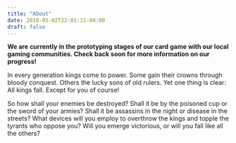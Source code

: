 ```yaml
---
title: "About"
date: 2018-05-02T22:01:11-04:00
draft: false
---
```


**We are currently in the prototyping stages of our card game with our local gaming communities. Check back soon for more information on our progress!** 

In every generation kings come to power. Some gain their crowns through bloody conquest. Others the lucky sons of old rulers. Yet one thing is clear: All kings fall. Except for you of course! 

So how shall your enemies be destroyed? Shall it be by the poisoned cup or  the sword of your armies? Shall it be assassins in the night or disease in the streets? What devices will you employ to overthrow the kings and topple the tyrants who oppose you? Will you emerge victorious, or will you fall like all the others?